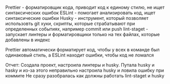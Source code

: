 Prettier - форматировщик кода, приводит код к единому стилю, не ищет синтаксических ошибок
ESLint - помогает анализировать код, ищет синтаксические ошибки
Husky - инструмент, который позволяет использовть git хуки, скрипты, которые страбатывают при определенных событиях, например commit или push
lint-staget - запускает линтеры и форматировщики только на тех файлах, которые добавлены в индекс

Prettier автоматически форматирует код, чтобы у всех в команде был одинаковый стиль, а ESLint находит ошибки, чтобы код не ломался

Отчет:
Создала проект, настроила линтеры и husky. Путала husky и hasky и из-за этого неправильно настроила husky и ловила ошибку при коммите
Не сразу разобралась как должны работать lint-staget и husky
